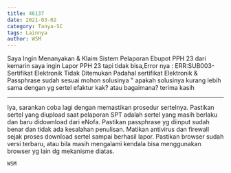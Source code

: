 ```yaml
---
title: 46137
date: 2021-03-02
category: Tanya-SC
tags: Lainnya
author: WSM
---
```


Saya Ingin Menanyakan & Klaim Sistem Pelaporan Ebupot PPH 23 dari kemarin saya ingin Lapor PPH 23 tapi tidak bisa,Error nya : ERR:SUB003-Sertifikat Elektronik Tidak Ditemukan Padahal sertifikat Elektronik & Passphrase sudah sesuai mohon solusinya " apakah solusinya kurang lebih sama dengan yg sertel efaktur kak? atau bagaimana? terima kasih

---

Iya, sarankan coba lagi dengan memastikan prosedur sertelnya. Pastikan sertel yang diupload saat pelaporan SPT adalah sertel yang masih berlaku dan baru didownload dari eNofa. Pastikan passphrase yg diinput sudah benar dan tidak ada kesalahan penulisan. Matikan antivirus dan firewall sejak proses download sertel sampai berhasil lapor. Pastikan browser sudah versi terbaru, atau bila masih mengalami kendala bisa menggunakan browser yg lain dg mekanisme diatas.

`WSM`
